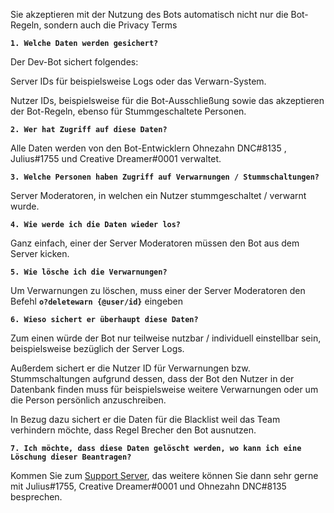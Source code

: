 Sie akzeptieren mit der Nutzung des Bots automatisch nicht nur die Bot-Regeln, sondern auch die Privacy Terms

**`1. Welche Daten werden gesichert?`**

Der Dev-Bot sichert folgendes:

Server IDs für beispielsweise Logs oder das Verwarn-System.

Nutzer IDs, beispielsweise für die Bot-Ausschließung sowie das akzeptieren der Bot-Regeln, ebenso für Stummgeschaltete Personen.

**`2. Wer hat Zugriff auf diese Daten?`**

Alle Daten werden von den Bot-Entwicklern Ohnezahn DNC#8135 , Julius#1755 und Creative Dreamer#0001 verwaltet.

**`3. Welche Personen haben Zugriff auf Verwarnungen / Stummschaltungen?`**

Server Moderatoren, in welchen ein Nutzer stummgeschaltet / verwarnt wurde. 

**`4. Wie werde ich die Daten wieder los?`**

Ganz einfach, einer der Server Moderatoren müssen den Bot aus dem Server kicken.

**`5. Wie lösche ich die Verwarnungen?`**

Um Verwarnungen zu löschen, muss einer der Server Moderatoren den Befehl **`o?deletewarn {@user/id}`** eingeben

**`6. Wieso sichert er überhaupt diese Daten?`**

Zum einen würde der Bot nur teilweise nutzbar / individuell einstellbar sein, beispielsweise bezüglich der Server Logs.

Außerdem sichert er die Nutzer ID für Verwarnungen bzw. Stummschaltungen aufgrund dessen, dass der Bot den Nutzer in der Datenbank finden muss für beispielsweise weitere Verwarnungen oder um die Person persönlich anzuschreiben.

In Bezug dazu sichert er die Daten für die Blacklist weil das Team verhindern möchte, dass Regel Brecher den Bot ausnutzen.

**`7. Ich möchte, dass diese Daten gelöscht werden, wo kann ich eine Löschung dieser Beantragen?`**

Kommen Sie zum [Support Server](https://discord.gg/VqAuHFUjTy), das weitere können Sie dann sehr gerne mit Julius#1755, Creative Dreamer#0001 und Ohnezahn DNC#8135 besprechen.

